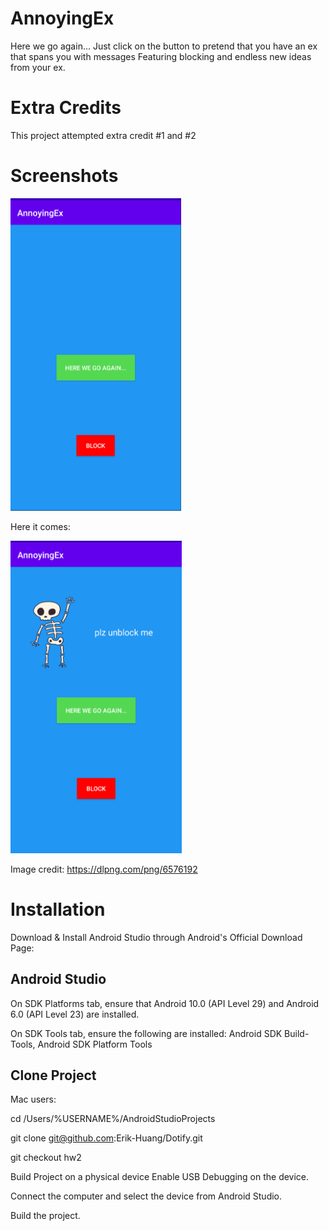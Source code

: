 # AnnoyingEx
Here we go again... Just click on the button to pretend that you have an ex that spans you with messages
Featuring blocking and endless new ideas from your ex.

# Extra Credits
This project attempted extra credit #1 and #2

# Screenshots

<img src="./screenshot1.png" alt="Screenshot of the default screen" height="500" />

Here it comes:

<img src="./screenshot2.png" alt="Screenshot of the default screen" height="500" />

Image credit: https://dlpng.com/png/6576192
# Installation
Download & Install Android Studio through Android's Official Download Page:

## Android Studio

On SDK Platforms tab, ensure that Android 10.0 (API Level 29) and Android 6.0 (API Level 23) are installed.

On SDK Tools tab, ensure the following are installed: Android SDK Build-Tools, Android SDK Platform Tools

## Clone Project
Mac users:

cd /Users/%USERNAME%/AndroidStudioProjects

git clone git@github.com:Erik-Huang/Dotify.git

git checkout hw2

Build Project on a physical device
Enable USB Debugging on the device.

Connect the computer and select the device from Android Studio.

Build the project.

